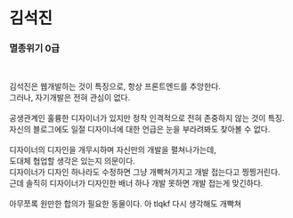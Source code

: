 # 김석진
### 멸종위기 0급
<br>

김석진은 웹개발하는 것이 특징으로, 항상 프론트엔드를 추앙한다.<br>
그러나, 자기개발은 전혀 관심이 없다.<br>
<br>
공생관계인 훌륭한 디자이너가 있지만 정작 인격적으로 전혀 존중하지 않는 것이 특징.<br>
자신의 블로그에도 일절 디자이너에 대한 언급은 눈을 부라려봐도 찾아볼 수 없다.<br>
<br>
디자이너의 디자인을 개무시하며 자신만의 개발을 펼쳐나가는데, <br>
도대체 협업할 생각은 있는지 의문이다.<br>
디자이너가 디자인 하나라도 수정하면 그냥 개빡쳐가지고 개발 접는다고 찡찡거린다.<br>
근데 솔직히 디자이너가 디자인한 배너 하나 개발 못하면 개발 접는게 맞긴하다.<br>
<br>
아무쪼록 원만한 합의가 필요한 동물이다.
아 tlqkf 다시 생각해도 개빡쳐
